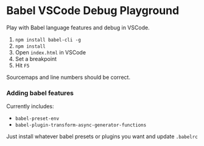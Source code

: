 # Babel VSCode Debug Playground

Play with Babel language features and debug in VSCode.

1. `npm install babel-cli -g`
1. `npm install`
1. Open `index.html` in VSCode
1. Set a breakpoint
1. Hit `F5`

Sourcemaps and line numbers should be correct.

### Adding babel features

Currently includes:

* `babel-preset-env`
* `babel-plugin-transform-async-generator-functions`

Just install whatever babel presets or plugins you want and update `.babelrc`
